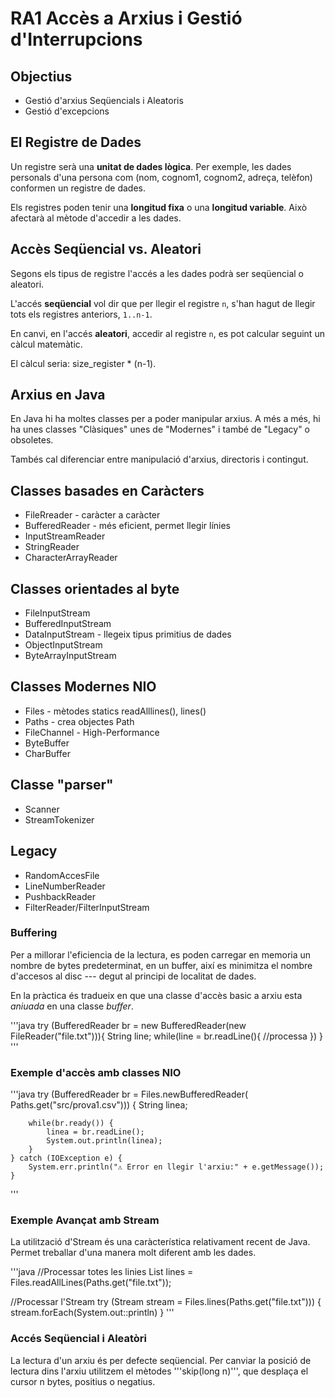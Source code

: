 # RA1 Accès a Arxius i Gestió d'Interrupcions

## Objectius

* Gestió d'arxius Seqüencials i Aleatoris
* Gestió d'excepcions

## El Registre de Dades

Un registre serà una **unitat de dades lògica**. Per exemple, les dades personals d'una persona com (nom, cognom1, cognom2, adreça, telèfon) conformen un registre de dades.

Els registres poden tenir una **longitud fixa** o una **longitud variable**. Això afectarà al mètode d'accedir a les dades.

## Accès Seqüencial vs. Aleatori

Segons els tipus de registre l'accés a les dades podrà ser seqüencial o aleatori.

L'accés **seqüencial** vol dir que per llegir el registre `n`, s'han hagut de llegir tots els registres anteriors, `1..n-1`.

En canvi, en l'accés **aleatori**, accedir al registre `n`, es pot calcular seguint un càlcul matemàtic.

El càlcul seria: size\_register \* (n-1).

## Arxius en Java

En Java hi ha moltes classes per a poder manipular arxius. A més a més, hi ha unes classes "Clàsiques" unes de "Modernes" i també de "Legacy" o obsoletes.

Tambés cal diferenciar entre manipulació d'arxius, directoris i contingut.

## Classes basades en Caràcters
* FileRreader - caràcter a caràcter
* BufferedReader - més eficient, permet llegir línies
* InputStreamReader
* StringReader
* CharacterArrayReader
  
## Classes orientades al byte
* FileInputStream
* BufferedInputStream
* DataInputStream - llegeix tipus primitius de dades
* ObjectInputStream
* ByteArrayInputStream

## Classes Modernes NIO
* Files - mètodes statics readAlllines(), lines()
* Paths - crea objectes Path
* FileChannel - High-Performance
* ByteBuffer
* CharBuffer

## Classe "parser"
* Scanner
* StreamTokenizer

## Legacy
* RandomAccesFile
* LineNumberReader
* PushbackReader
* FilterReader/FilterInputStream

### Buffering

Per a millorar l'eficiencia de la lectura, es poden carregar en memoria un nombre de bytes predeterminat, en un buffer, així es minimitza el nombre d'accesos al disc --- degut al principi de localitat de dades.

En la pràctica és tradueix en que una classe d'accès basic a arxiu esta *aniuada* en una classe *buffer*.

'''java
try (BufferedReader br = new BufferedReader(new FileReader("file.txt"))){
    String line;
    while(line = br.readLine(){
        //processa
    })
}
'''

### Exemple d'accès amb classes NIO

'''java
try (BufferedReader br = Files.newBufferedReader(
            Paths.get("src/prova1.csv")))
    {
        String linea;

        while(br.ready()) {
            linea = br.readLine();
            System.out.println(linea);
        }
    } catch (IOException e) {
        System.err.println("⚠ Error en llegir l'arxiu:" + e.getMessage());
    }
'''

### Exemple Avançat amb Stream

La utilització d'Stream és una caràcterística relativament recent de Java. Permet treballar d'una manera molt diferent amb les dades.

'''java
//Processar totes les linies
List<String> lines = Files.readAllLines(Paths.get("file.txt"));

//Processar l'Stream
try (Stream<String> stream = Files.lines(Paths.get("file.txt"))) {
    stream.forEach(System.out::println)
}
'''

### Accés Seqüencial i Aleatòri

La lectura d'un arxiu és per defecte seqüencial.
Per canviar la posició de lectura dins l'arxiu utilitzem el mètodes '''skip(long n)''', que desplaça el cursor n bytes, positius o negatius.
